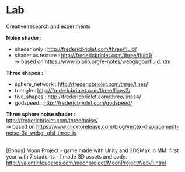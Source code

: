 # Lab
Creative research and experiments

**Noise shader :**
- shader only : http://fredericbriolet.com/three/fluid/
- shader as texture : http://fredericbriolet.com/three/fluid1/ <br/>
-> based on https://www.ibiblio.org/e-notes/webgl/gpu/fluid.htm

**Three shapes :**
- sphere_network : http://fredericbriolet.com/three/lines/
- triangle : http://fredericbriolet.com/three/lines2/
- five_shapes : http://fredericbriolet.com/three/lines4/
- godspeed : http://fredericbriolet.com/godspeed/

**Three sphere noise shader :** <br/>
http://fredericbriolet.com/three/noise/ <br/>
-> based on https://www.clicktorelease.com/blog/vertex-displacement-noise-3d-webgl-glsl-three-js
<br/><br/>

[Bonus] Moon Project - game made with Unity and 3DSMax in MMI first year with 7 students - I made 3D assets and code.
http://valentinfougeres.com/moonproject/MoonProjectWebV1.html
